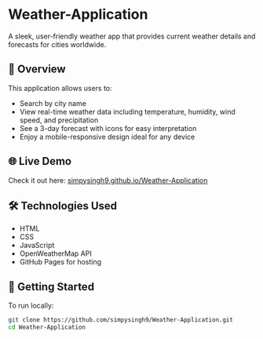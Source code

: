# Weather-Application

A sleek, user-friendly weather app that provides current weather details and forecasts for cities worldwide.

## 📌 Overview

This application allows users to:

- Search by city name  
- View real-time weather data including temperature, humidity, wind speed, and precipitation  
- See a 3-day forecast with icons for easy interpretation  
- Enjoy a mobile-responsive design ideal for any device

## 🌐 Live Demo

Check it out here: [simpysingh9.github.io/Weather-Application](https://simpysingh9.github.io/Weather-Application)

## 🛠 Technologies Used

- HTML  
- CSS  
- JavaScript  
- OpenWeatherMap API  
- GitHub Pages for hosting

## 🚀 Getting Started

To run locally:

```bash
git clone https://github.com/simpysingh9/Weather-Application.git
cd Weather-Application
